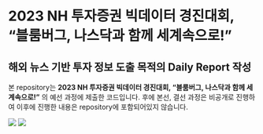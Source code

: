 # 2023 NH 투자증권 빅데이터 경진대회, “블룸버그, 나스닥과 함께 세계속으로!”
## 해외 뉴스 기반 투자 정보 도출 목적의 Daily Report 작성

본 repository는 **2023 NH 투자증권 빅데이터 경진대회, “블룸버그, 나스닥과 함께 세계속으로!”** 의 예선 과정에 제출한 코드입니다. 후에 본선, 결선 과정은 비공개로 진행하여 이후에 진행한 내용은 repository에 포함되어있지 않습니다.

<div align="left">
   <img src="https://img.shields.io/badge/Python-3776AB?style=flat-square&logo=Python&logoColor=white"/>
   <img src="https://img.shields.io/badge/Jupyter-F37626?style=flat-square&logo=Jupyter&logoColor=white"/>
</div>
